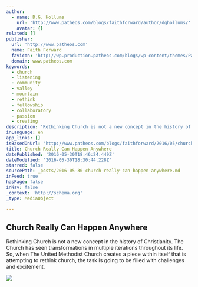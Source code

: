 ```yaml
---
author:
  - name: D.G. Hollums
    url: 'http://www.patheos.com/blogs/faithforward/author/dghollums/'
    avatar: {}
related: []
publisher:
  url: 'http://www.patheos.com'
  name: Faith Forward
  favicon: 'http://wp.production.patheos.com/blogs/wp-content/themes/Patheos%20TwentyTen/images/favicon.ico.gzip'
  domain: www.patheos.com
keywords:
  - church
  - listening
  - community
  - valley
  - mountain
  - rethink
  - fellowship
  - collaboratory
  - passion
  - creating
description: 'Rethinking Church is not a new concept in the history of Christianity. The Church has seen transformations in multiple iterations throughout its life. So, when The United Methodist Church creates a piece within itself that is attempting to rethink church, the task is going to be filled with challenges and excitement.'
inLanguage: en
app_links: []
isBasedOnUrl: 'http://www.patheos.com/blogs/faithforward/2016/05/church-really-can-happen-anywhere/'
title: Church Really Can Happen Anywhere
datePublished: '2016-05-30T18:46:24.449Z'
dateModified: '2016-05-30T18:30:44.228Z'
starred: false
sourcePath: _posts/2016-05-30-church-really-can-happen-anywhere.md
inFeed: true
hasPage: false
inNav: false
_context: 'http://schema.org'
_type: MediaObject

---
```

<article style=""><h1>Church Really Can Happen Anywhere</h1><p>Rethinking Church is not a new concept in the history of Christianity. The Church has seen transformations in multiple iterations throughout its life. So, when The United Methodist Church creates a piece within itself that is attempting to rethink church, the task is going to be filled with challenges and excitement.</p><img src="http://wp.production.patheos.com/blogs/faithforward/files/2016/05/ValleyMountian2-1024x680.jpg" /></article>